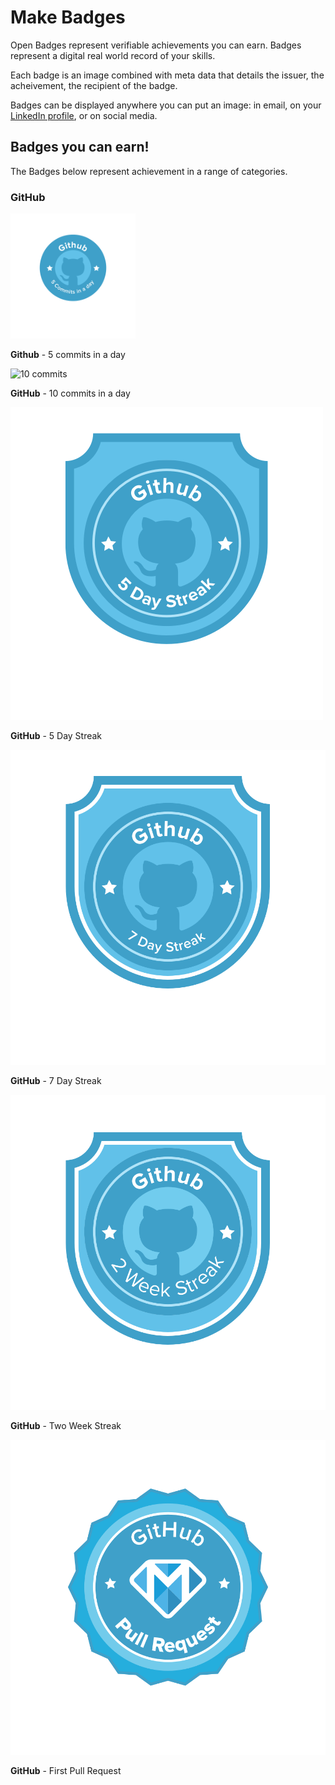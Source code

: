 # Make Badges

Open Badges represent verifiable achievements you can earn. Badges represent a digital real world record of your skills. 

Each badge is an image combined with meta data that details the issuer, the acheivement, the recipient of the badge. 

Badges can be displayed anywhere you can put an image: in email, on your [LinkedIn profile](https://openbadges.tumblr.com/post/55809369771/how-to-display-your-open-badges-on-your-linkedin),  or on social media. 

## Badges you can earn!

The Badges below represent achievement in a range of categories. 

### GitHub

<style>
  .badge {
    width: 200px;
    height: auto;
  }
</style>
<img style="width: 200px;height: auto;" src="images/5-commits.png">

**Github** - 5 commits in a day

![10 commits](imagse/10-commits.png)

**GitHub** - 10 commits in a day

![5 day streak](images/5-day-streak.png)

**GitHub** - 5 Day Streak

![7 day streak](images/7-day-streak.png)

**GitHub** - 7 Day Streak

![two week streak](images/two-week-streak.png)

**GitHub** - Two Week Streak

![Pull Request](images/pull-request.png)

**GitHub** - First Pull Request



<!-- Code Badges 









Badges 

JS Level 1.1 Breakout 
JS Level 1.2 Linting to professional standards 
JS Level 1.3 Networking 
JS Level 1.4 OOP 
JS Level 2.1 Map, Filter & Reduce
JS Level 2.2 React
JS Level 2.3 React Input Pattern
JS Level 2.4 Redux

JS Webpack Bundling 
JS 


React Level 1
React Level 2
React Level 3
React Level 4

JS Level 1 - Functons and Variables 
JS Level 2 - Flow Control 
JS Level 3 - Arrays and Objects 
JS Level 4 - OOP
JS Level 5 - Profesional Best Practices 
JS Level 6 - Map, Filter, and Reduce 
JS Level 7 - Networking 
JS Level 8 - Canvas 
JS Level 9 - 
JS Level 10 - Publish to nom 
JS Level 11 - 

-->